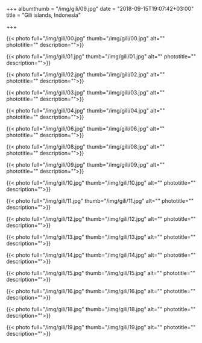 +++
albumthumb = "/img/gili/09.jpg"
date = "2018-09-15T19:07:42+03:00"
title = "Gili islands, Indonesia"

+++

{{< photo full="/img/gili/00.jpg" thumb="/img/gili/00.jpg" alt="" phototitle="" description="">}}

{{< photo full="/img/gili/01.jpg" thumb="/img/gili/01.jpg" alt="" phototitle="" description="">}}

{{< photo full="/img/gili/02.jpg" thumb="/img/gili/02.jpg" alt="" phototitle="" description="">}}

{{< photo full="/img/gili/03.jpg" thumb="/img/gili/03.jpg" alt="" phototitle="" description="">}}

{{< photo full="/img/gili/04.jpg" thumb="/img/gili/04.jpg" alt="" phototitle="" description="">}}

{{< photo full="/img/gili/06.jpg" thumb="/img/gili/06.jpg" alt="" phototitle="" description="">}}

{{< photo full="/img/gili/08.jpg" thumb="/img/gili/08.jpg" alt="" phototitle="" description="">}}

{{< photo full="/img/gili/09.jpg" thumb="/img/gili/09.jpg" alt="" phototitle="" description="">}}

{{< photo full="/img/gili/10.jpg" thumb="/img/gili/10.jpg" alt="" phototitle="" description="">}}

{{< photo full="/img/gili/11.jpg" thumb="/img/gili/11.jpg" alt="" phototitle="" description="">}}

{{< photo full="/img/gili/12.jpg" thumb="/img/gili/12.jpg" alt="" phototitle="" description="">}}

{{< photo full="/img/gili/13.jpg" thumb="/img/gili/13.jpg" alt="" phototitle="" description="">}}

{{< photo full="/img/gili/14.jpg" thumb="/img/gili/14.jpg" alt="" phototitle="" description="">}}

{{< photo full="/img/gili/15.jpg" thumb="/img/gili/15.jpg" alt="" phototitle="" description="">}}

{{< photo full="/img/gili/16.jpg" thumb="/img/gili/16.jpg" alt="" phototitle="" description="">}}

{{< photo full="/img/gili/18.jpg" thumb="/img/gili/18.jpg" alt="" phototitle="" description="">}}

{{< photo full="/img/gili/19.jpg" thumb="/img/gili/19.jpg" alt="" phototitle="" description="">}}
